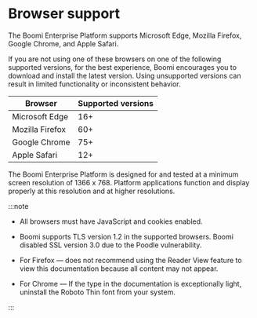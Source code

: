 # Browser support

<head>
  <meta name="guidename" content="Platform"/>
  <meta name="context" content="GUID-d10dc6bc-850c-4d4f-98ea-ce83b90c4abe"/>
</head>

The Boomi Enterprise Platform supports Microsoft Edge, Mozilla Firefox, Google Chrome, and Apple Safari.

If you are not using one of these browsers on one of the following supported versions, for the best experience, Boomi encourages you to download and install the latest version. Using unsupported versions can result in limited functionality or inconsistent behavior.

| Browser | Supported versions |
| --- | --- |
| Microsoft Edge | 16+ |
| Mozilla Firefox | 60+ |
| Google Chrome | 75+ |
| Apple Safari | 12+ |

The Boomi Enterprise Platform is designed for and tested at a minimum screen resolution of 1366 x 768. Platform applications function and display properly at this resolution and at higher resolutions.

:::note

- All browsers must have JavaScript and cookies enabled.

- Boomi supports TLS version 1.2 in the supported browsers. Boomi disabled SSL version 3.0 due to the Poodle vulnerability.

- For Firefox — does not recommend using the Reader View feature to view this documentation because all content may not appear.

- For Chrome — If the type in the documentation is exceptionally light, uninstall the Roboto Thin font from your system.

:::
